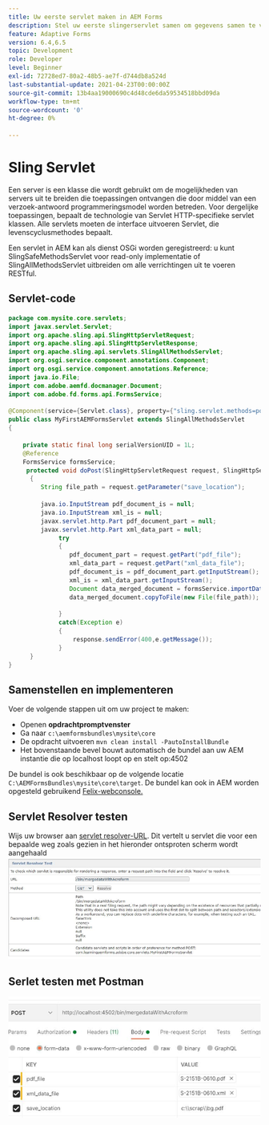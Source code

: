 ```yaml
---
title: Uw eerste servlet maken in AEM Forms
description: Stel uw eerste slingerservlet samen om gegevens samen te voegen met een formuliersjabloon.
feature: Adaptive Forms
version: 6.4,6.5
topic: Development
role: Developer
level: Beginner
exl-id: 72728ed7-80a2-48b5-ae7f-d744db8a524d
last-substantial-update: 2021-04-23T00:00:00Z
source-git-commit: 13b4aa19000690c4d48cde6da59534518bbd09da
workflow-type: tm+mt
source-wordcount: '0'
ht-degree: 0%

---
```


# Sling Servlet

Een server is een klasse die wordt gebruikt om de mogelijkheden van servers uit te breiden die toepassingen ontvangen die door middel van een verzoek-antwoord programmeringsmodel worden betreden. Voor dergelijke toepassingen, bepaalt de technologie van Servlet HTTP-specifieke servlet klassen.
Alle servlets moeten de interface uitvoeren Servlet, die levenscyclusmethodes bepaalt.


Een servlet in AEM kan als dienst OSGi worden geregistreerd: u kunt SlingSafeMethodsServlet voor read-only implementatie of SlingAllMethodsServlet uitbreiden om alle verrichtingen uit te voeren RESTful.

## Servlet-code

```java
package com.mysite.core.servlets;
import javax.servlet.Servlet;
import org.apache.sling.api.SlingHttpServletRequest;
import org.apache.sling.api.SlingHttpServletResponse;
import org.apache.sling.api.servlets.SlingAllMethodsServlet;
import org.osgi.service.component.annotations.Component;
import org.osgi.service.component.annotations.Reference;
import java.io.File;
import com.adobe.aemfd.docmanager.Document;
import com.adobe.fd.forms.api.FormsService;

@Component(service={Servlet.class}, property={"sling.servlet.methods=post", "sling.servlet.paths=/bin/mergedataWithAcroform"})
public class MyFirstAEMFormsServlet extends SlingAllMethodsServlet
{
    
    private static final long serialVersionUID = 1L;
    @Reference
    FormsService formsService;
     protected void doPost(SlingHttpServletRequest request, SlingHttpServletResponse response)
      { 
         String file_path = request.getParameter("save_location");
         
         java.io.InputStream pdf_document_is = null;
         java.io.InputStream xml_is = null;
         javax.servlet.http.Part pdf_document_part = null;
         javax.servlet.http.Part xml_data_part = null;
              try
              {
                 pdf_document_part = request.getPart("pdf_file");
                 xml_data_part = request.getPart("xml_data_file");
                 pdf_document_is = pdf_document_part.getInputStream();
                 xml_is = xml_data_part.getInputStream();
                 Document data_merged_document = formsService.importData(new Document(pdf_document_is), new Document(xml_is));
                 data_merged_document.copyToFile(new File(file_path));
                 
              }
              catch(Exception e)
              {
                  response.sendError(400,e.getMessage());
              }
      }
}
```

## Samenstellen en implementeren

Voer de volgende stappen uit om uw project te maken:

* Openen **opdrachtpromptvenster**
* Ga naar `c:\aemformsbundles\mysite\core`
* De opdracht uitvoeren `mvn clean install -PautoInstallBundle`
* Het bovenstaande bevel bouwt automatisch de bundel aan uw AEM instantie die op localhost loopt op en stelt op:4502

De bundel is ook beschikbaar op de volgende locatie `C:\AEMFormsBundles\mysite\core\target`. De bundel kan ook in AEM worden opgesteld gebruikend [Felix-webconsole.](http://localhost:4502/system/console/bundles)


## Servlet Resolver testen

Wijs uw browser aan [servlet resolver-URL](http://localhost:4502/system/console/servletresolver?url=%2Fbin%2FmergedataWithAcroform&amp;method=POST). Dit vertelt u servlet die voor een bepaalde weg zoals gezien in het hieronder ontsproten scherm wordt aangehaald
![servlet-resolver](assets/servlet-resolver.JPG)

## Serlet testen met Postman

![Serlet testen met Postman](assets/test-servlet-postman.JPG)
